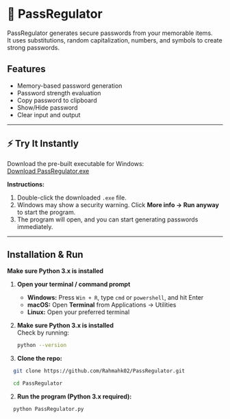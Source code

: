 # 🔐 PassRegulator

PassRegulator generates secure passwords from your memorable items.  
It uses substitutions, random capitalization, numbers, and symbols to create strong passwords.

## Features
- Memory-based password generation
- Password strength evaluation
- Copy password to clipboard
- Show/Hide password
- Clear input and output
---

## ⚡ Try It Instantly

Download the pre-built executable for Windows:  
[Download PassRegulator.exe](https://github.com/Rahmahk02/PassRegulator/raw/main/Updated_PassRegulator.exe)

**Instructions:**
1. Double-click the downloaded `.exe` file.
2. Windows may show a security warning. Click **More info → Run anyway** to start the program.
3. The program will open, and you can start generating passwords immediately.

---
## Installation & Run
**Make sure Python 3.x is installed**  
1. **Open your terminal / command prompt**  
   - **Windows:** Press `Win + R`, type `cmd` or `powershell`, and hit Enter  
   - **macOS:** Open **Terminal** from Applications → Utilities  
   - **Linux:** Open your preferred terminal  

2. **Make sure Python 3.x is installed**  
   Check by running:
   ```bash
   python --version
   ```
1. **Clone the repo:**
```bash
  git clone https://github.com/Rahmahk02/PassRegulator.git
```

```bash
  cd PassRegulator
```
2. **Run the program (Python 3.x required):**
```bash
  python PassRegulator.py
```
